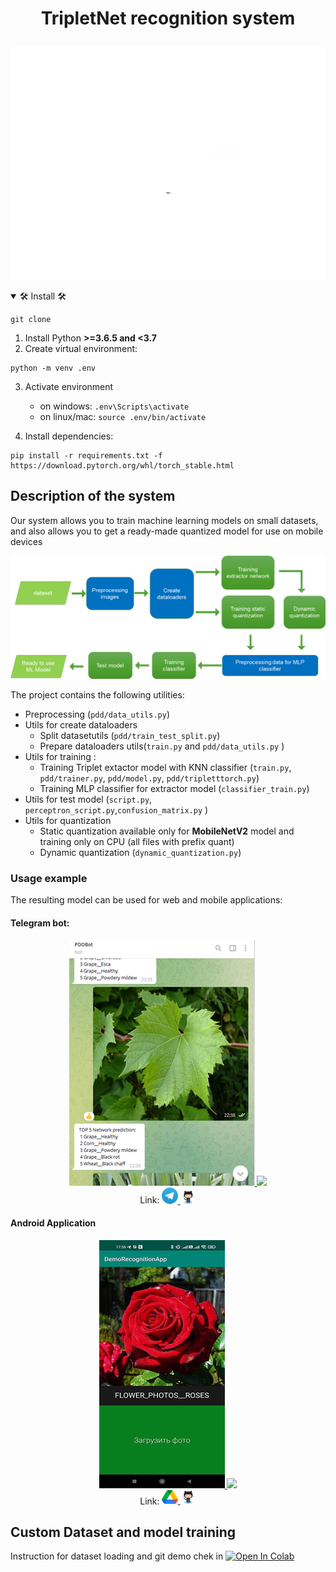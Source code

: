 
#  <p style="text-align: center;">TripletNet recognition system

![img_2.png](img_2.png)

<details open>
<summary> 🛠 Install 🛠</summary>

```console
git clone 
```
1. Install Python **>=3.6.5 and <3.7**
2. Create virtual environment:

```console
python -m venv .env
```

3. Activate environment
    - on windows: `.env\Scripts\activate`
    - on linux/mac: `source .env/bin/activate`

4. Install dependencies:

```console
pip install -r requirements.txt -f https://download.pytorch.org/whl/torch_stable.html
```
</details>

## Description of the system
Our system allows you to train machine learning models on small datasets, and also allows you to get a ready-made quantized model for use on mobile devices

![](doc/image/img.png)

The project contains the following utilities:
* Preprocessing (`pdd/data_utils.py`)
* Utils for create dataloaders
   * Split datasetutils (`pdd/train_test_split.py`)
   * Prepare dataloaders utils(`train.py` and `pdd/data_utils.py` )
* Utils for training :
   * Training Triplet extactor model with KNN classifier (`train.py`, `pdd/trainer.py`, `pdd/model.py`, `pdd/tripletttorch.py`)
   * Training MLP classifier for extractor model (`classifier_train.py`)
* Utils for test model (`script.py`, `perceptron_script.py`,`confusion_matrix.py` )
* Utils for quantization
  * Static quantization available only for **MobileNetV2** model and training only on CPU (all files with prefix quant)
  * Dynamic quantization (`dynamic_quantization.py`)

### Usage example
The resulting model can be used for web and mobile applications:
#### Telegram bot:


<div align="center">
</div>
<div align="center">
<a href="https://t.me/PlantDiseaseRecognitionBOT">
   <img src="doc/image/telegram.png"/>
   </a>
<a href="https://github.com/WEBSTERMASTER777/telegrambot">
   <img src="doc/gif/telegramm.gif" width="21%" />
   </a>
</div>


[//]: # (![img.png]&#40;doc/image/telegram.png&#41;)

<div align="center">
Link: 
<a href="https://t.me/PlantDiseaseRecognitionBOT">
   <img src="doc/image/img_2.png" width="5%"/>
   </a>
<a href="https://github.com/WEBSTERMASTER777/telegrambot">
   <img src="doc/image/img_1.png" width="5%"/>
   </a>
</div>

#### Android Application

[//]: # (<div align="center">)

[//]: # ()
[//]: # ([//]: # &#40;![img.png]&#40;doc/image/android.png&#41;&#41;)
[//]: # (</div>)

<div align="center">
</div>
<div align="center">
<a href="https://t.me/PlantDiseaseRecognitionBOT">
   <img src="doc/image/android.png"/>
   </a>
<a href="https://github.com/WEBSTERMASTER777/telegrambot">
   <img src="doc/gif/android.gif" width="21%" />
   </a>
</div>
<div align="center">
Link: 
<a href="https://drive.google.com/file/d/1xOYnELaa5x2cDNjoqUbgGbgXsb9DcaeJ/view?usp=sharing">
   <img src="doc/image/img_3.png" width="5%"/>
   </a>
<a href="https://github.com/WEBSTERMASTER777/AndroidRecognitionApp">
   <img src="doc/image/img_1.png" width="5%"/>
   </a>
</div>


## Custom Dataset and model training

Instruction for dataset loading   and git demo chek in <a href="https://colab.research.google.com/drive/1YhVJfTeCBbMov1Lo_V6XyzMnXP8rraPJ"><img src="https://colab.research.google.com/assets/colab-badge.svg" alt="Open In Colab"></a>






